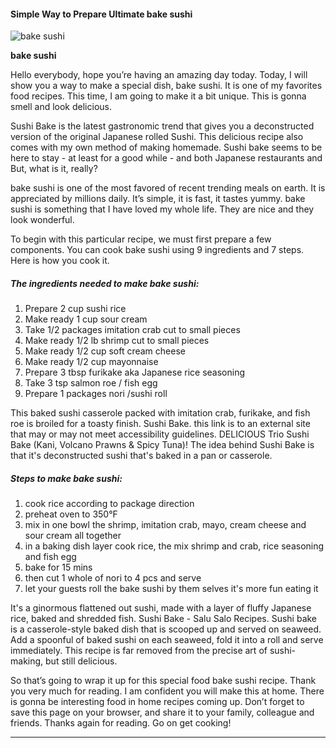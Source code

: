             

#### Simple Way to Prepare Ultimate bake sushi

![bake sushi](https://img-global.cpcdn.com/recipes/72153539/751x532cq70/bake-sushi-recipe-main-photo.jpg)

**bake sushi**

Hello everybody, hope you’re having an amazing day today. Today, I will show you a way to make a special dish, bake sushi. It is one of my favorites food recipes. This time, I am going to make it a bit unique. This is gonna smell and look delicious.

Sushi Bake is the latest gastronomic trend that gives you a deconstructed version of the original Japanese rolled Sushi. This delicious recipe also comes with my own method of making homemade. Sushi bake seems to be here to stay - at least for a good while - and both Japanese restaurants and But, what is it, really?

bake sushi is one of the most favored of recent trending meals on earth. It is appreciated by millions daily. It’s simple, it is fast, it tastes yummy. bake sushi is something that I have loved my whole life. They are nice and they look wonderful.

To begin with this particular recipe, we must first prepare a few components. You can cook bake sushi using 9 ingredients and 7 steps. Here is how you cook it.

##### The ingredients needed to make bake sushi:

1.  Prepare 2 cup sushi rice
2.  Make ready 1 cup sour cream
3.  Take 1/2 packages imitation crab cut to small pieces
4.  Make ready 1/2 lb shrimp cut to small pieces
5.  Make ready 1/2 cup soft cream cheese
6.  Make ready 1/2 cup mayonnaise
7.  Prepare 3 tbsp furikake aka Japanese rice seasoning
8.  Take 3 tsp salmon roe / fish egg
9.  Prepare 1 packages nori /sushi roll

This baked sushi casserole packed with imitation crab, furikake, and fish roe is broiled for a toasty finish. Sushi Bake. this link is to an external site that may or may not meet accessibility guidelines. DELICIOUS Trio Sushi Bake (Kani, Volcano Prawns & Spicy Tuna)! The idea behind Sushi Bake is that it's deconstructed sushi that's baked in a pan or casserole.

##### Steps to make bake sushi:

1.  cook rice according to package direction
2.  preheat oven to 350°F
3.  mix in one bowl the shrimp, imitation crab, mayo, cream cheese and sour cream all together
4.  in a baking dish layer cook rice, the mix shrimp and crab, rice seasoning and fish egg
5.  bake for 15 mins
6.  then cut 1 whole of nori to 4 pcs and serve
7.  let your guests roll the bake sushi by them selves it's more fun eating it

It's a ginormous flattened out sushi, made with a layer of fluffy Japanese rice, baked and shredded fish. Sushi Bake - Salu Salo Recipes. Sushi bake is a casserole-style baked dish that is scooped up and served on seaweed. Add a spoonful of baked sushi on each seaweed, fold it into a roll and serve immediately. This recipe is far removed from the precise art of sushi-making, but still delicious.

So that’s going to wrap it up for this special food bake sushi recipe. Thank you very much for reading. I am confident you will make this at home. There is gonna be interesting food in home recipes coming up. Don’t forget to save this page on your browser, and share it to your family, colleague and friends. Thanks again for reading. Go on get cooking!

* * *